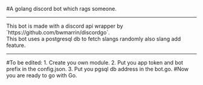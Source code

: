 #A golang discord bot which rags someone.
<hr>
This bot is made with a discord api wrapper by `https://github.com/bwmarrin/discordgo`.<br>
This bot uses a postgresql db to fetch slangs randomly also slang add feature.
<hr>
#To be edited:
1. Create you own module.
2. Put you app token and bot prefix in the config.json.
3. Put you pgsql db address in the bot.go.
#Now you are ready to go with Go.